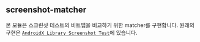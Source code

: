 ## screenshot-matcher

본 모듈은 스크린샷 테스트의 비트맵을 비교하기 위한 matcher를 구현합니다. 원래의 구현은 [`AndroidX Library Screenshot Test`](https://cs.android.com/androidx/platform/frameworks/support/+/androidx-main:test/screenshot/)에 있습니다.
